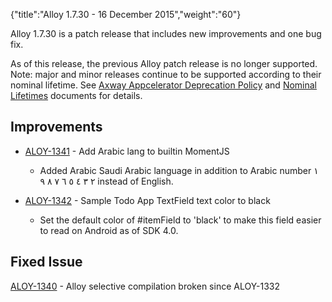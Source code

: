 {"title":"Alloy 1.7.30 - 16 December 2015","weight":"60"}

Alloy 1.7.30 is a patch release that includes new improvements and one bug fix.

As of this release, the previous Alloy patch release is no longer supported. Note: major and minor releases continue to be supported according to their nominal lifetime. See [Axway Appcelerator Deprecation Policy](/docs/appc/AMPLIFY_Appcelerator_Services_Overview/Axway_Appcelerator_Deprecation_Policy/) and [Nominal Lifetimes](/docs/appc/AMPLIFY_Appcelerator_Services_Overview/Axway_Appcelerator_Product_Lifecycle/#NominalLifetimes) documents for details.

## Improvements

* [ALOY-1341](https://jira.appcelerator.org/browse/ALOY-1341) - Add Arabic lang to builtin MomentJS

  * Added Arabic Saudi Arabic language in addition to Arabic number ١ ٢ ٣ ٤ ٥ ٦ ٧ ٨ ٩ instead of English.

* [ALOY-1342](https://jira.appcelerator.org/browse/ALOY-1342) - Sample Todo App TextField text color to black

  * Set the default color of #itemField to 'black' to make this field easier to read on Android as of SDK 4.0.


## Fixed Issue

[ALOY-1340](https://jira.appcelerator.org/browse/ALOY-1340) - Alloy selective compilation broken since ALOY-1332
